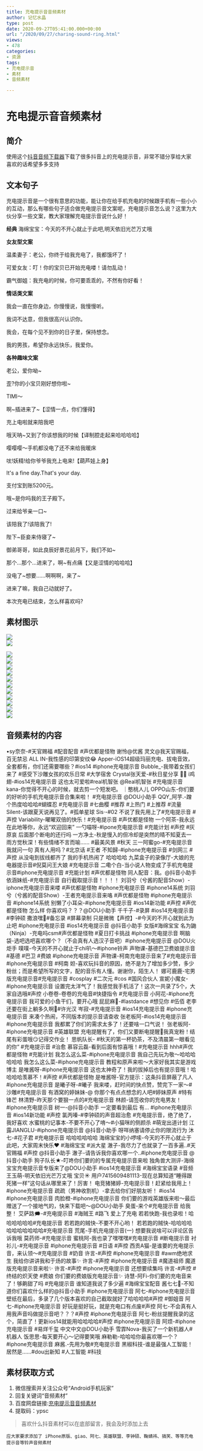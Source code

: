 ```yaml
---
title: 充电提示音音频素材
author: 记忆水晶
type: post
date: 2020-09-27T05:41:00.000+00:00
url: "/2020/09/27/charing-sound-ring.html"
views:
- 478
categories:
- 资源
tags:
- 充电提示音
- 素材
- 音频素材

---
```

# 充电提示音音频素材

## 简介

使用这个[抖音音频下载器](https://taskerm.com/2020/09/28/tiktok-music-downloader.html)下载了很多抖音上的充电提示音，非常不错分享给大家  
喜欢的话希望多多支持

## 文本句子

充电提示音是一个很有意思的功能，能让你在给手机充电的时候跟手机有一些小小的互动，那么有哪些句子适合做充电提示音文案呢，充电提示音怎么说？这里为大伙分享一些文案，教大家理解充电提示音说什么好！

**经典**
海绵宝宝：今天的不开心就止于此吧,明天依旧光芒万丈哦

**女友型文案**

温柔妻子：老公，你终于给我充电了，我都饿坏了！

可爱女友：叮！你的宝贝已开始充电喽！请勿乱动！

霸气御姐：我充电的时候，你可要乖乖的，不然有你好看！


**情话类文案**

我会一直在你身边，你慢慢说，我慢慢听。

我词不达意，但我很高兴认识你。

我会，在每个见不到你的日子里，保持想念。

我的男孩，希望你永远快乐，我爱你。

**各种趣味文案**

老公，爱你呦\~

歪?你的小宝贝刚好想你啦\~

TIMI～

啊\~插进来了\~【涩情一点，你们懂得】

充上电啦就来陪我吧

哦天呐\~又到了你该想我的时候【译制腔走起来哈哈哈哈】

嘤嘤嘤～手机都没电了还不来给我暖床

呔!妖精!给你爷爷我充上电来!【葫芦娃上身】

It's a fine day.That's your day.

支付宝到账5200元。

哦\~是你吗我的王子殿下。

过来给爷亲一口\~

该陪我了!该陪我了!

陛下\~臣妾来侍寝了\~

御弟哥哥，如此良辰好景花前月下，我们不如\~

那个...那个...进来了，啊\~有点痛【又是涩情的哈哈哈】

没电了\~想要……啊啊啊，来了\~

进来了嘛，我自己动就好了。

本次充电已结束，怎么样喜欢吗?

## 素材图示

![](https://oss.taskerm.com/2020/10/charging-ring-01.jpg!default)  
![](https://oss.taskerm.com/2020/10/charging-ring-02.jpg!default)

![](https://oss.taskerm.com/2020/10/charging-ring-03.jpg!medium_large)  
![](https://oss.taskerm.com/2020/10/charging-ring-04.jpg!medium_large)  
![](https://oss.taskerm.com/2020/10/charging-ring-05.jpg!medium_large)  
![](https://oss.taskerm.com/2020/10/charging-ring-06.jpg!medium_large)  
![](https://oss.taskerm.com/2020/10/charging-ring-07.jpg!default)  
![](https://oss.taskerm.com/2020/10/charging-ring-08.jpg!default)  
![](https://oss.taskerm.com/2020/10/charging-ring-09.jpg!default)  
![](https://oss.taskerm.com/2020/10/charging-ring-10.jpg!default)  
![](https://oss.taskerm.com/2020/10/charging-ring-11.jpg!default)  
![](https://oss.taskerm.com/2020/10/charging-ring-12.jpg!default)  
![](https://oss.taskerm.com/2020/10/charging-ring-13.jpg!default)
## 音频素材的内容
•sy奈奈-#天官赐福 #配音配音 #声优都是怪物 谢怜@优酱 灵文@我天官赐福，百无禁忌
ALL IN-我性感的印第安纹😂
Apper-iOS14超级玛丽充电、拔电音效，全套都有，你们还需要哪些？#ios14 #iphone充电提示音
Bubble_-我带着女孩们来了 #感受下沙雕女孩的欢乐日常 #大学宿舍
Crystal张天爱-#秋日星分享 💃🏻
i鸡翅-#ios14充电提示音 这也太可爱啦#real机智张 @Real机智张 #充电提示音
kana-你觉得不开心的时候，就去剪一个短发吧。 ｜憨桃人儿
OPPO山东-你们要的好听的手机充电提示音合集来啦！ #充电提示音  @DOU小助手
QQY_阿芋.-蹭个热度哈哈哈#蝴蝶忍 #充电提示音 #七曲樱 #推荐 #上热门 #上推荐 #流量
Silent-该跟夏天说再见了。#孤单星球
Sis·-#02 不说了我先用上了#充电提示音 #声控
Variability-曜曜双倍的快乐！#充电提示音 #声优都是怪物
一个阿茶-我永远在此地等你，永远“欢迎回来”
一勺喵呀-#ipone充电提示音 #充能计划 #声控 #灰原哀 后面那个断电的还行吗
一方净土-秋是慢入的但冷却是突然的晴不知夏去一雨方觉秋深！有些情绪不言而喻…… #最美风景  #秋天
三一阿蜜go-#充电提示音  我就问一句 真有人用吗？#北京话 #王者
不知歸-#iphone充电提示音 #剑网三 #声控 从没电到拔线都齐了 我的手机热闹了 哈哈哈哈
九菜盒子的录像厅-大娘的充电器提示音#倪莫问王大娘 #充电提示音
二嘞个白-当小说人物变成了手机充电提示音#iphone充电提示音 #充能计划 #声优都是怪物 同人配音：我。@抖音小助手
依涵妹纸-#充电提示音 自行截取提示音！！！！
刘羽兮（兮酱的配音Show）-iphone充电提示音来喽 #声优都是怪物  #iphone充电提示音  #iphone14系统
刘羽兮（兮酱的配音Show）-王者充电提示音来咯 #声优都是怪物   #iphone充电提示音  #iphone14系统
别懒了小耳朵-#iphone充电提示音 #ios14新功能 #声控 #声优都是怪物 怎么样 你喜欢吗？？？@DOU小助手
千千子-#录屏 #ios14充电提示音 #李钟硕 撒浪嘿💖#备忘录 #屏幕录制
只是微微【声控】-#今天的不开心就到此为止吧 #iphone充电提示音 #ios14充电提示音 @抖音小助手 女版#海绵宝宝
名为鼬         （Ninja）-充电吗csm#声优都是怪物 #夏日打卡挑战 #iphone充电提示音
啊脑袋-选吧选吧喜欢哪个？（不会真有人选汉子音吧）#iphone充电提示音 @DOU火炬手
噗噗-今天的不开心就止于chi叭～#iphone铃声
声物课-基德巴卫费娘提示音#基德 #巴卫 #费娘 #iphone充电提示音
声物课-柯南充电提示音来了#充电提示音 #iphone充电提示音 #柯南
妲-喜欢玩抖音的原因，绝不是为了增加多少赞，多少粉丝；而是希望所写的文字，配的音乐有人懂。谢谢你，陌生人！
娜可鹿鹿-宅男版充电提示音#充电提示音 #cosplay #二次元 #cos #国风合伙人
宣妮小魔女-#iphone充电提示音 设置完太洋气了！我感觉我手机活了！这次一共录了5个，大家自选哦#声控
小卷卷-卷卷的充电音#快捷指令 #充电提示音
小阿花-#iphone充电提示音 我可爱的小鱼干们，要开心哦
屁屁麻🐽-#lastdance #想见你 #伍佰 老李还要在街上躺多久啊🥺#许光汉
岑寂-#充电提示音 #ios14充电提示音  #iphone充电提示音  来凑个热闹，不同版本的提示音请查收
张老板阿-#ios14充电提示音 #iphone充电提示音 我都累了你们的需求太多了！还要啥一口气说！
张老板阿-#iphone充电提示音 #英雄联盟 充电提醒有了，你们又要断电提醒🤬我真宠粉！结尾有彩蛋哦😏记得交作业！
思帆队长- #秋天的第一杯奶茶，不及清晨第一眼看见的你“ #充电提示音   #治愈
慕容云磊-看到后面有惊喜哦！#充电提示音 hhh#声优都是怪物 #充能计划
我怎么这么菜-#iphone充电提示音 我自己先玩为敬～哈哈哈哈哈哈
我怎么这么菜-#iphone充电提示音 教程和原声来啦～大家好我其实是游戏博主
是唯酱呀-#iphone充电提示音 这也太神奇了！我的拔掉后也有提示音哦！哈哈哈哈羡慕不！#声控 #声优都是怪物
是唯酱呀-官方提示：这条抖音屏蔽了凡人#iphone充电提示音
是曦子呀-#曦子 我来喽，赶时间的快点赞，赞完下一家～#沙雕#充电提示音
有酒窝的婷妹妹-@ 你那个有点点想念的人吧#婷妹原声 #特有锋芒
林清野-昨天那个要狠一点的#充电提示音
林颜-请签收你的充电男友！#iphone充电提示音
树一-@抖音小助手 一定要看到最后 有… #iphone充电提示音 #ios14新功能 #声控
氯丙嗪-#李钟硕的声音超治愈 #充电提示音，绝了绝了，我好喜欢
水蜜桃的记事本-不要不开心了唷～#小猫咪的侧颜杀 #萌宠出道计划
江露JIANGLU-#iphone充电提示音 @抖音小助手 呀咩纳塞请停止你的限流行为
沐七-#花子君 #充电提示音 哈哈哈哈哈哈
海绵宝宝的小啰嗦-今天的不开心就止于此吧，大家周末快乐❤️ #海绵宝宝 #派大星
澈子-我尽力了也就录了一百多遍..#天官赐福 #声控 @抖音小助手
澈子-请告诉我你喜欢哪一个..#iphone充电提示音 @抖音小助手
狗子队长★-叮咚你们要的的专属充电提示音来啦
独角兽大测评-海绵宝宝充电提示音专版来了@DOU小助手 #ios14充电提示音 #海绵宝宝语录 #音频
王玉萌-明天依旧光芒万丈哦 宝贝☀️
用户7415609481113-现在总算知道“睡得跟死猪一样”这句话从哪里来了！厉害！
电竞猪猪婷-充电提示音！赶紧给我用上！#iphone充电提示音
疏疏（男神收割机）-拿去给你们好朋友听！ #ios14 #iphone充电提示音
肉脸橙-#iphone充电提示音  你们要的游戏英雄版来啦～最后赠送了一个接地气的，快来下载吧～@DOU小助手
臭蛋-来个#充电提示音  给我整！
艾萨路🗯-#充电提示音 #海贼王 #路飞 爱上了充电
若若快跑-我也录啦！哈哈哈哈哈哈#充电提示音
若若跑的贼快-不要不开心哟！
若若跑的贼快-哈哈哈哈哈哈哈哈哈哈哈#充电提示音
荒尾-手机充电提示音(一) 想要我说啥可以评论区告诉我哦
莫药师-#充电提示音
蜜桃阿-我也录了嘿嘿嘿#充电提示音 #断电提示音
衬衫儿-#充电提示音 #iphone充电提示音 #日语 #声控
西贡A猫-是谁要的充电提示音，来认领～#充电提示音 #奶音
许言-#声控 #iphone充电提示音 #awm绝地求生 我给你讲讲我和于炀的故事✨
许言-#声控 #iphone充电提示音 #魔道祖师 魔道版充电提示音来啦✨
许言-#声控 #iphone充电提示音 还想要续集吗
许言-#声控 #终结的炽天使 #费娘 你们要的费娘版充电提示音✨
诗慧-阿Fi-你们要的充电音来了！够齁甜了吗 #充电提示音  谁知道我说了多少遍 #海绵宝宝配音
酱七七🍒-不知道你们喜欢什么样的@抖音小助手 #iphone充电提示音
阿七-#iphone充电提示音 壁纸在最后，多录了几个版本喜欢的自己截取就好了哈哈哈哈#声控 #御姐音
阿七-#iphone充电提示音 好玩是挺好玩，就是充电口有点废#声控
阿七-不会真有人用我声音吗做提示音吧？？？#声控 #iphone充电提示音
阿七-粉丝提醒我录的这个，简直了！更新ios14就能用哈哈哈哈#声控 #iphone充电提示音
阿烦-#iphone充电提示音 #易烊千玺 中文中文@DOU小助手
雪霏Nova-我买了一个新机器人#机器人
饭思思-每天要开心～记得要笑哦
麻勒勒-哈哈哈你最喜欢哪一个？ #iphone充电提示音
麻酱.-先用为敬#充电提示音
黑椒科技-谁是最强人工智能！居然是……#dou出新知 #人工智能 #科技


## 素材获取方式

1. 微信搜索并关注公众号“Android手机玩家”
2. 回复关键词“音频素材”
3. 百度网盘链接:[充电提示音音频素材](https://pan.baidu.com/s/1jyyvCdRGPr4DyTWjURLASA#ypsc)
4. 提取码：ypsc

> 喜欢什么抖音素材可以在底部留言，我会及时添加上去

`应大家要求添加了 iPhone原版、giao、阿七、英雄联盟、李钟硕、鞠婧祎、搞笑、等等充电提示音等铃声音频素材`